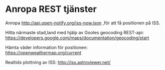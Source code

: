 # Anropa REST tjänster

Anropa http://api.open-notify.org/iss-now.json ,för att få positionen på ISS.

Hitta närmaste stad,land med hjälp av Gooles geocoding REST-api: https://developers.google.com/maps/documentation/geocoding/start

Hämta väder information för positionen: https://openweathermap.org/current

Realtids plottning av ISS: http://iss.astroviewer.net/


